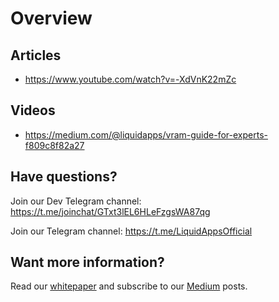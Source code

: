Overview
========

## Articles

- https://www.youtube.com/watch?v=-XdVnK22mZc

## Videos

- https://medium.com/@liquidapps/vram-guide-for-experts-f809c8f82a27

## Have questions?

Join our Dev Telegram channel: https://t.me/joinchat/GTxt3lEL6HLeFzgsWA87qg

Join our Telegram channel: https://t.me/LiquidAppsOfficial

## Want more information?

Read our [whitepaper](https://liquidapps.io/DAPP%20Network%20and%20DAPP%20Token%20Whitepaper%20v2.0.pdf) and subscribe to our [Medium](https://medium.com/@liquidapps/) posts.